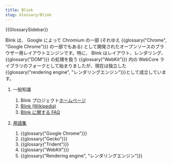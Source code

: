 ```yaml
---
title: Blink
slug: Glossary/Blink
---
```


{{GlossarySidebar}}

Blink は、 Google によって Chromium の一部 (それゆえ {{glossary("Chrome", "Google Chrome")}} の一部でもある) として開発されたオープンソースのブラウザー用レイアウトエンジンです。特に、 Blink はレイアウト、レンダリング、 {{glossary("DOM")}} の処理を扱う {{glossary("WebKit")}} 内の WebCore ライブラリのフォークとして始まりましたが、現在は独立した{{glossary("rendering engine", "レンダリングエンジン")}}として成立しています。

1. 一般知識

   1. Blink プロジェクト[ホームページ](http://www.chromium.org/blink)
   2. [Blink (Wikipedia)](<http://en.wikipedia.org/wiki/Blink_(layout_engine)>)
   3. [Blink に関する FAQ](http://www.chromium.org/blink/developer-faq)

2. [用語集](/ja/docs/Glossary)

   1. {{glossary("Google Chrome")}}
   2. {{glossary("Gecko")}}
   3. {{glossary("Trident")}}
   4. {{glossary("WebKit")}}
   5. {{glossary("Rendering engine", "レンダリングエンジン")}}

